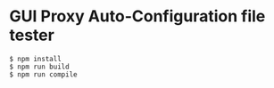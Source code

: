 GUI Proxy Auto-Configuration file tester
========================================

``` shell
$ npm install
$ npm run build
$ npm run compile
```
